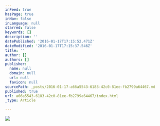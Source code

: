 ```yaml
---
inFeed: true
hasPage: true
inNav: false
inLanguage: null
starred: false
keywords: []
description: ''
datePublished: '2016-01-17T17:15:52.471Z'
dateModified: '2016-01-17T17:15:37.546Z'
title: ''
author: []
authors: []
publisher:
  name: null
  domain: null
  url: null
  favicon: null
sourcePath: _posts/2016-01-17-a66a5543-6183-42c0-81ee-fb2799a64467.md
published: true
url: a66a5543-6183-42c0-81ee-fb2799a64467/index.html
_type: Article

---
```

![](https://the-grid-user-content.s3-us-west-2.amazonaws.com/069c2555-450c-4bf3-af30-a8578f047e3e.jpg)